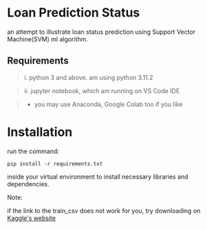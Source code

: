 # Loan Prediction Status 
an attempt to illustrate loan status prediction using Support Vector Machine(SVM) ml algorithm.

## Requirements
> i.  python 3 and above. am using python 3.11.2

> ii. jupyter notebook, which am running on VS Code IDE

> - you may use Anaconda, Google Colab too if you like

# Installation

run the command:

```pip install -r requirements.txt```

inside your virtual environment to install necessary libraries and dependencies.

Note: 

if the link to the train_csv does not work for you, try downloading on [Kaggle's website](https://www.kaggle.com/ninzaami/loan-predication)


